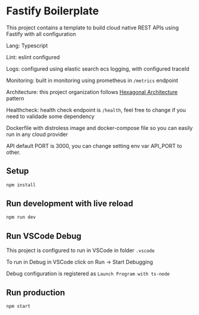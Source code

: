 # Fastify Boilerplate
This project contains a template to build cloud native REST APIs using Fastify with all configuration

Lang: Typescript

Lint: eslint configured

Logs: configured using elastic search ecs logging, with configured traceId

Monitoring: built in monitoring using prometheus in `/metrics` endpoint

Architecture: this project organization follows [Hexagonal Architecture](https://alistair.cockburn.us/hexagonal-architecture/) pattern

Healthcheck: health check endpoint is `/health`, feel free to change if you need to validade some dependency

Dockerfile with distroless image and docker-compose file so you can easily run in any cloud provider

API default PORT is 3000, you can change setting env var API_PORT to other.

## Setup
```bash
npm install
```

## Run development with live reload

```bash
npm run dev
```

## Run VSCode Debug
This project is configured to run in VSCode in folder `.vscode`

To run in Debug in VSCode click on Run -> Start Debugging

Debug configuration is registered as `Launch Program with ts-node`

## Run production

```bash
npm start
```
